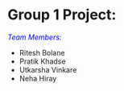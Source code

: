 # Group 1 Project:
<i style="color:blue">Team Members:</i>
<ul>
  <li>Ritesh Bolane</li>
  <li>Pratik Khadse</li>
  <li>Utkarsha Vinkare </li>
  <li>Neha Hiray</li>
</ul>
